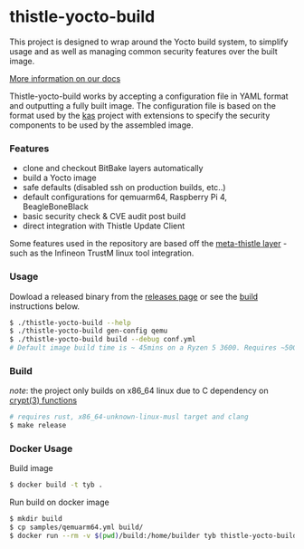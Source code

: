 # thistle-yocto-build

This project is designed to wrap around the Yocto build system, to simplify usage and as well as managing common security features over the  built image.

[More information on our docs](https://docs.thistle.tech/thistle_yocto_build/getstarted/qemu)

Thistle-yocto-build works by accepting a configuration file in YAML format and outputting a fully built image.
The configuration file is based on the format used by the [kas](https://kas.readthedocs.io/en/latest/) project with extensions to specify the security components to be used by the assembled image.

### Features

* clone and checkout BitBake layers automatically
* build a Yocto image
* safe defaults (disabled ssh on production builds, etc..)
* default configurations for qemuarm64,  Raspberry Pi 4, BeagleBoneBlack
* basic security check & CVE audit post build
* direct integration with Thistle Update Client

Some features used in the repository are based off the [meta-thistle layer](https://github.com/thistletech/meta-thistle) - such as the Infineon TrustM linux tool integration.

### Usage

Dowload a released binary from the [releases page](https://github.com/thistletech/thistle-yocto-build/releases) or see the [build](#build) instructions below.

```sh
$ ./thistle-yocto-build --help
$ ./thistle-yocto-build gen-config qemu
$ ./thistle-yocto-build build --debug conf.yml
# Default image build time is ~ 45mins on a Ryzen 5 3600. Requires ~50GB of free storage.
```

### Build

_note_: the project only builds on x86_64 linux due to C dependency on [crypt(3) functions](https://github.com/pldubouilh/crypt3-sys)

```sh
# requires rust, x86_64-unknown-linux-musl target and clang
$ make release
```

### Docker Usage

Build image
```sh
$ docker build -t tyb .
```

Run build on docker image
```sh
$ mkdir build
$ cp samples/qemuarm64.yml build/
$ docker run --rm -v $(pwd)/build:/home/builder tyb thistle-yocto-build qemuarm64.yml build debug
```
